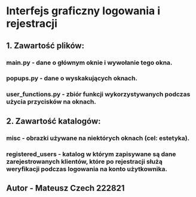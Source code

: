 # Interfejs graficzny logowania i rejestracji

  

## 1. Zawartość plików:

### main.py - dane o głównym oknie i wywołanie tego okna.

### popups.py - dane o wyskakujących oknach.

### user_functions.py - zbiór funkcji wykorzystywanych podczas użycia przycisków na oknach.

## 2. Zawartość katalogów:
### misc - obrazki używane na niektórych oknach (cel: estetyka).
### registered_users - katalog w którym zapisywane są dane zarejestrowanych klientów, które po rejestracji służą weryfikacji podczas logowania na konto użytkownika. 


## Autor - Mateusz Czech 222821
